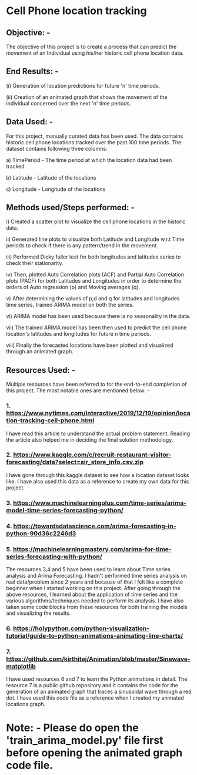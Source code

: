 # Cell Phone location tracking

## Objective: - 

The objective of this project is to create a process that can predict the movement of an Individual using his/her historic cell phone location data.

## End Results: -

(i) Generation of location predictions for future 'n' time periods.

(ii) Creation of an animated graph that shows the movement of the individual concerned over the next 'n' time periods.

## Data Used: -

For this project, manually curated data has been used. The data contains historic cell phone locations tracked over the past 100 time periods.
The dataset contains following three columns:

a) TimePeriod - The time period at which the location data had been tracked

b) Latitude - Latitude of the locations

c) Longitude - Longitude of the locations

## Methods used/Steps performed: -

i) Created a scatter plot to visualize the cell phone locations in the historic data.

ii) Generated line plots to visualize both Latitude and Longitude w.r.t Time periods to check if there is any pattern/trend in the movement.

iii) Performed Dicky fuller test for both longitudes and latitudes series to check their stationarity.

iv) Then, plotted Auto Correlation plots (ACF) and Partial Auto Correlation plots (PACF) for both Latitudes and Longitudes in order to determine the orders of Auto regression (p) and Moving averages (q).

v) After determining the values of p,d and q for latitudes and longitudes time series, trained ARIMA model on both the series.

vi) ARIMA model has been used because there is no seasonality in the data.

vii) The trained ARIMA model has been then used to predict the cell phone location's latitudes and longitudes for future n time periods.

viii) Finally the forecasted locations have been plotted and visualized through an animated graph.

## Resources Used: -

Multiple resources have been referred to for the end-to-end completion of this project. The most notable ones are mentioned below: -

### 1. https://www.nytimes.com/interactive/2019/12/19/opinion/location-tracking-cell-phone.html

I have read this article to understand the actual problem statement. Reading the article also helped me in deciding the final solution methodology.

### 2. https://www.kaggle.com/c/recruit-restaurant-visitor-forecasting/data?select=air_store_info.csv.zip

I have gone through this kaggle dataset to see how a location dataset looks like. I have also used this data as a reference to create my own data for this project.

### 3. https://www.machinelearningplus.com/time-series/arima-model-time-series-forecasting-python/
### 4. https://towardsdatascience.com/arima-forecasting-in-python-90d36c2246d3
### 5. https://machinelearningmastery.com/arima-for-time-series-forecasting-with-python/

The resources 3,4 and 5 have been used to learn about Time series analysis and Arima Forecasting. I hadn't performed time series analysis on real data/problem since 2 years and because of that I felt like a complete beginner when I started working on this project.
After going through the above resources, I learned about the application of time series and the various algorithms/techniques needed to perform its analysis.
I have also taken some code blocks from these resources for both training the models and visualizing the results.

### 6. https://holypython.com/python-visualization-tutorial/guide-to-python-animations-animating-line-charts/
### 7. https://github.com/kirthitej/Animation/blob/master/Sinewave-matplotlib

I have used resources 6 and 7 to learn the Python animations in detail. The resource 7 is a public github repository and it contains the code for the generation of an animated graph that traces a sinusoidal wave through a red dot. I have used this code file as a reference when I created my animated locations graph.

# Note: - Please do open the 'train_arima_model.py' file first before opening the animated graph code file.

